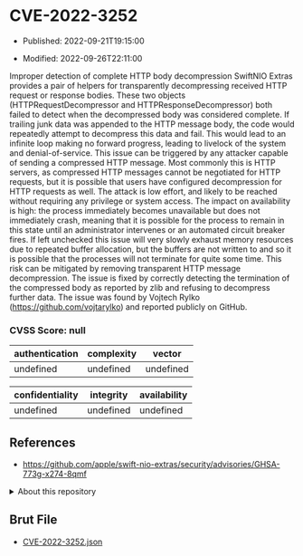 # CVE-2022-3252

- Published: 2022-09-21T19:15:00

- Modified: 2022-09-26T22:11:00

Improper detection of complete HTTP body decompression SwiftNIO Extras provides a pair of helpers for transparently decompressing received HTTP request or response bodies. These two objects (HTTPRequestDecompressor and HTTPResponseDecompressor) both failed to detect when the decompressed body was considered complete. If trailing junk data was appended to the HTTP message body, the code would repeatedly attempt to decompress this data and fail. This would lead to an infinite loop making no forward progress, leading to livelock of the system and denial-of-service. This issue can be triggered by any attacker capable of sending a compressed HTTP message. Most commonly this is HTTP servers, as compressed HTTP messages cannot be negotiated for HTTP requests, but it is possible that users have configured decompression for HTTP requests as well. The attack is low effort, and likely to be reached without requiring any privilege or system access. The impact on availability is high: the process immediately becomes unavailable but does not immediately crash, meaning that it is possible for the process to remain in this state until an administrator intervenes or an automated circuit breaker fires. If left unchecked this issue will very slowly exhaust memory resources due to repeated buffer allocation, but the buffers are not written to and so it is possible that the processes will not terminate for quite some time. This risk can be mitigated by removing transparent HTTP message decompression. The issue is fixed by correctly detecting the termination of the compressed body as reported by zlib and refusing to decompress further data. The issue was found by Vojtech Rylko (https://github.com/vojtarylko) and reported publicly on GitHub.

### CVSS Score: **null**

| authentication | complexity | vector |
| --- | --- | --- |
| undefined | undefined | undefined |

| confidentiality | integrity | availability |
| --- | --- | --- |
| undefined | undefined | undefined |

## References

* https://github.com/apple/swift-nio-extras/security/advisories/GHSA-773g-x274-8qmf

<details>
<summary>About this repository</summary> 

  This repository is part of the project [Live Hack CVE](https://github.com/Live-Hack-CVE). Main website can be found [www.live-hack.org](https://www.live-hack.org) 
  
  Made by [Sn0wAlice](https://github.com/Sn0wAlice) for the people that care about security and need to have a feed of the latest CVEs. Hope you enjoy it, don't forget to star the repo and follow me on [Twitter](https://twitter.com/Sn0wAlice) and [Github](https://github.com/Sn0wAlice). And that is my [personnal website](https://www.alice-snow.me/)

  - [Home Page](https://github.com/Live-Hack-CVE)
  - [Framework](https://github.com/Live-Hack-CVE/cve-framework)
  - [CVE database](https://github.com/Live-Hack-CVE/full_database)
  - [Changelog](https://github.com/Live-Hack-CVE/Changelog)
</details>

## Brut File

* [CVE-2022-3252.json](https://raw.githubusercontent.com/Live-Hack-CVE/full_database/main/cves/2022/CVE-2022-3252.json)

